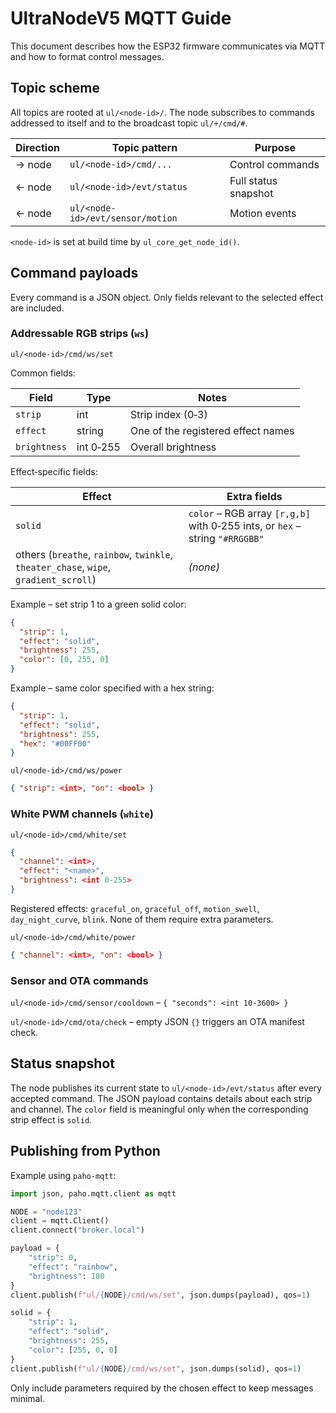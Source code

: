 # UltraNodeV5 MQTT Guide

This document describes how the ESP32 firmware communicates via MQTT and how to format control messages.

## Topic scheme

All topics are rooted at `ul/<node-id>/`. The node subscribes to commands addressed to itself and to the broadcast topic `ul/+/cmd/#`.

| Direction | Topic pattern | Purpose |
|-----------|---------------|---------|
| → node | `ul/<node-id>/cmd/...` | Control commands |
| ← node | `ul/<node-id>/evt/status` | Full status snapshot |
| ← node | `ul/<node-id>/evt/sensor/motion` | Motion events |

`<node-id>` is set at build time by `ul_core_get_node_id()`.

## Command payloads

Every command is a JSON object. Only fields relevant to the selected effect are included.

### Addressable RGB strips (`ws`)

`ul/<node-id>/cmd/ws/set`

Common fields:

| Field | Type | Notes |
|-------|------|-------|
| `strip` | int | Strip index (0‑3) |
| `effect` | string | One of the registered effect names |
| `brightness` | int 0‑255 | Overall brightness |

Effect‑specific fields:

| Effect | Extra fields |
|--------|-------------|
| `solid` | `color` – RGB array `[r,g,b]` with 0‑255 ints, or `hex` – string `"#RRGGBB"` |
| others (`breathe`, `rainbow`, `twinkle`, `theater_chase`, `wipe`, `gradient_scroll`) | *(none)* |

Example – set strip 1 to a green solid color:

```json
{
  "strip": 1,
  "effect": "solid",
  "brightness": 255,
  "color": [0, 255, 0]
}
```

Example – same color specified with a hex string:

```json
{
  "strip": 1,
  "effect": "solid",
  "brightness": 255,
  "hex": "#00FF00"
}
```

`ul/<node-id>/cmd/ws/power`

```json
{ "strip": <int>, "on": <bool> }
```

### White PWM channels (`white`)

`ul/<node-id>/cmd/white/set`

```json
{
  "channel": <int>,
  "effect": "<name>",
  "brightness": <int 0-255>
}
```

Registered effects: `graceful_on`, `graceful_off`, `motion_swell`, `day_night_curve`, `blink`. None of them require extra parameters.

`ul/<node-id>/cmd/white/power`

```json
{ "channel": <int>, "on": <bool> }
```

### Sensor and OTA commands

`ul/<node-id>/cmd/sensor/cooldown` – `{ "seconds": <int 10‑3600> }`

`ul/<node-id>/cmd/ota/check` – empty JSON `{}` triggers an OTA manifest check.

## Status snapshot

The node publishes its current state to `ul/<node-id>/evt/status` after every accepted command. The JSON payload contains details about each strip and channel. The `color` field is meaningful only when the corresponding strip effect is `solid`.

## Publishing from Python

Example using `paho-mqtt`:

```python
import json, paho.mqtt.client as mqtt

NODE = "node123"
client = mqtt.Client()
client.connect("broker.local")

payload = {
    "strip": 0,
    "effect": "rainbow",
    "brightness": 180
}
client.publish(f"ul/{NODE}/cmd/ws/set", json.dumps(payload), qos=1)

solid = {
    "strip": 1,
    "effect": "solid",
    "brightness": 255,
    "color": [255, 0, 0]
}
client.publish(f"ul/{NODE}/cmd/ws/set", json.dumps(solid), qos=1)
```

Only include parameters required by the chosen effect to keep messages minimal.


